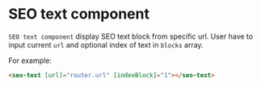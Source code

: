 # SEO text component

`SEO text component` display SEO text block from specific url. User have to input current `url` and optional index of text in `blocks` array.

For example:
```html
<seo-text [url]="router.url" [indexBlock]="1"></seo-text>
```
